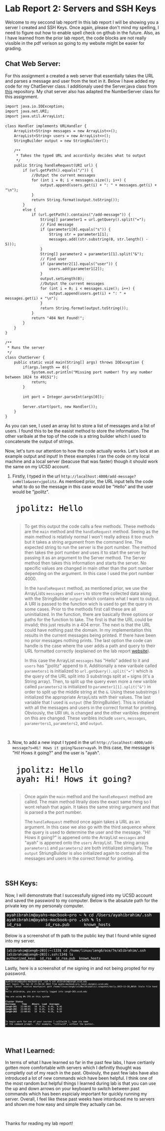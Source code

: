 # **Lab Report 2: Servers and SSH Keys**

Welcome to my seccond lab report! In this lab report I will be showing you a server I created 
and SSH Keys. Once again, please don't mind my spelling, I need to figure out how to enable spell 
check on github in the future. Also, as I have learned from the prior lab report, the code blocks are
not really vissible in the pdf verison so going to my website might be easier for grading.

## Chat Web Server:
For this assignment a created a web server that essentially takes the URL and parses a message and 
user from the text in it. Below I have added my code for my ChatServer class. I additionaly used the 
Server.java class from [this](https://github.com/ucsd-cse15l-f23/wavelet) repository. My chat server also
has adapted the NumberServer class for this assignment. 

```
import java.io.IOException;
import java.net.URI;
import java.util.ArrayList; 

class Handler implements URLHandler {
    ArrayList<String> messages = new ArrayList<>();
    ArrayList<String> users = new ArrayList<>();
    StringBuilder output = new StringBuilder();

    /**
     * Takes the typed URL and accordinly decides what to output
     */
    public String handleRequest(URI url) {
        if (url.getPath().equals("/")) {
            //Output the current messages 
            for (int i = 0; i < messages.size(); i++) {
                output.append(users.get(i) + ": " + messages.get(i) + "\n");
            }
            return String.format(output.toString());
        } 
        else {
            if (url.getPath().contains("/add-message")) {
                String[] parameter1 = url.getQuery().split("=");
                // Find message 
                if (parameter1[0].equals("s")) {
                    String str = parameter1[1];
                    messages.add((str.substring(0, str.length() - 5)));
                }
                String[] parameter2 = parameter1[1].split("&");
                // Find user
                if (parameter2[1].equals("user")) {
                    users.add(parameter1[2]);
                }
                output.setLength(0);
                //Output the current messages 
                for (int i = 0; i < messages.size(); i++) {
                    output.append(users.get(i) + ": " + messages.get(i) + "\n");
                }
                return String.format(output.toString());
            }
            return "404 Not Found!";
        }
    }
}

/**
 * Runs the server
 */
class ChatServer {
    public static void main(String[] args) throws IOException {
        if(args.length == 0){
            System.out.println("Missing port number! Try any number between 1024 to 49151");
            return;
        }

        int port = Integer.parseInt(args[0]);

        Server.start(port, new Handler());
    }
}
```

As you can see, I used an array list to store a list of messages and a list of users. I found this 
to be the easist method to store the information. The other varibale at the top of the code is a string 
builder which I used to concatenate the output of strings. 

Now, let's turn our attention to how the code actually works. Let's look at an example output and input! 
In these examples I ran the code on my local machine and a local server (beacuse that was faster) though it 
should work the same on my UCSD account. 

1. Firstly, I typed in the url `http://localhost:4000/add-message?s=Hello&user=jpolitz`. As mentioed prior, the
   URL input tells the code what to do so the message in this case would be "Hello" and the user would be "jpolitz".
   
   ![Adding the first message](lab2pics/chat1.png)
   
    > To get this output the code calls a few methods. These methods are the `main` method and the `handleRequest`
    > method. Seeing as the main method is relativly normal I won't really adress it too much but it takes a string
    > argument from the command line. The expected string to run the server is the port number. The method then takes
    > the port number and uses it to start the server by passing it as an argument to the Server method. The Server
    > method then takes this information and starts the server. No specific values are changed in main other than the
    > port number depending on the argument. In this case I used the port number 4000.
    >
    > In the `handleRequest` method, as mentioned prior, we use the ArrayLists `messages` and `users` to store the
    > collected data along with the StringBuilder `output` which contains what I want to output. A URI is passed to
    > the function wich is used to get the query in some cases. Prior to the methods first call these are all
    > uninitialized. In the function, there are basically three options or paths for the function to take.
    > The first is that the URL could be invalid; this just results in a 404 error. The next is that the URL could have
    > nothing past the domain. In my implementation this results in the current messages being printed. If there
    > have been no prior messages nothing prints. The last option the code can handle is the case where the user adds a
    > path and query to their URL formatted correctly (explained on the lab report [website](https://ucsd-cse15l-w24.github.io/week3/index.html)).
    >
    > In this case the ArrayList `messages` has "Hello" added to it and `users` has "jpolitz" append to it.
    > Additionally a new varibale called `parameters1` is initialized to `url.getQuery().split("=")` which is the
    > query of the URL split into 3 substrings split at `=` signs (it's a String array). Then, to split up the query
    > even more a new varible called `parameters2` is initialized to `parameter1[1].split("&")` in order to split up
    > the middle string at the `&`. Using these substrings I initialized the appropriate ArrayLists with their values.
    > The last variable that I used is `output` (the StringBuilder). This is initialied with all the messages and users
    > in the correct format for printing. Obviously, the URI `URL` is changed and the other varibles depenent on this
    > are changed. These varibles include `users`, `messages`, `paramerters1`, `parameters2`, and `output`. 

<br>
   
3. Now, to add a new input I typed in the url `http://localhost:4000/add-message?s=Hi! Hows it going?&user=ayah`.
   In this case, the message is "Hi! Hows it going?" and the user is "ayah".
   
   ![Adding the seccond message](lab2pics/chat2.png)

   > Once again the `main` method and the `handleRequest` method are called. The main method litraily does the exact
   > same thing so I wont rehash that again. It takes the same string argument and that is parsed a the port number.
   >
   > The `handleRequest` method once again takes a URL as an argument. In this case we also go with the third sequence
   > where the query is used to determine the user and the message. "Hi! Hows it going?" is appened onto the ArrayList
   > `messages` and "ayah" is appened onto the `users` ArrayList. The string arrays `parameters1` and `parameters2` are
   > both intitialized simularly. The `output` StriungBuilder is also initialized again to contain all the messages and
   > users in the correct format for printing. 

<br>

## SSH Keys:
Now, I will demonstrate that I successfully signed into my UCSD account and saved the password to my computer.
Below is the absalute path for the private key on my personaly computer.  

![finding private ssh](lab2pics/privatessh.png)

Below is a screenshot of th path to the public key that I found while signed into my server. 

![finding public ssh](lab2pics/publicssh.png)

Lastly, here is a screenshot of me signing in and not being propted for my password. 

![logging in to UCSD account](lab2pics/login.png)

<br>

## What I Learned:
In terms of what I have learned so far in the past few labs, I have certianly gotten more comfortable with servers 
which I definitly thought was completly out of my reach in the past. Obviouly, the past few labs have also introduced 
a lot of new commands wich have been helpful. I think one of the most random but helpful things I learned during lab is
that you can use the up and down arrows on your keyboard to switch between past commands which has been espicialy important 
for quickly running my server. Overall, I feel like these past weeks have intorduced me to servers and shown me how easy and 
simple they actually can be. 

<br>

Thanks for reading my lab report!
